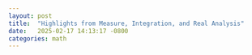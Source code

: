 ```yaml
---
layout: post
title:  "Highlights from Measure, Integration, and Real Analysis"
date:   2025-02-17 14:13:17 -0800
categories: math
---
```


